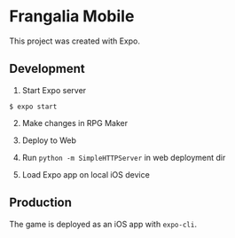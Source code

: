 # Frangalia Mobile

This project was created with Expo.

## Development

1. Start Expo server

```
$ expo start
```

2. Make changes in RPG Maker

3. Deploy to Web

4. Run `python -m SimpleHTTPServer` in web deployment dir

5. Load Expo app on local iOS device

## Production

The game is deployed as an iOS app with `expo-cli`.
